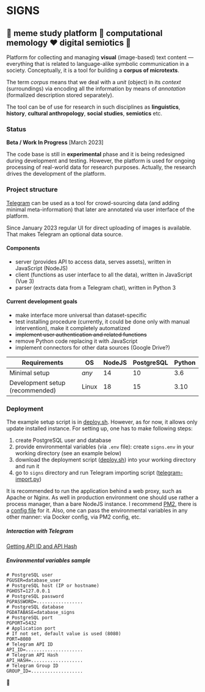 # SIGNS

## 🔬 meme study platform 🧮 computational memology ❤️ digital semiotics 📸

Platform for collecting and managing **visual** (image-based) text content &mdash; everything that is related to language-alike symbolic communication in a society. Conceptually, it is a tool for building a **corpus of microtexts**.
<!-- (protest/picket signs, billboards, signboards, graffiti etc.) -->

The term *corpus* means that we deal with a *unit* (object) in its *context* (surroundings) via encoding all the information by means of *annotation* (formalized description stored separately).

The tool can be of use for research in such disciplines as **linguistics**, **history**, **cultural anthropology**, **social studies**, **semiotics** etc.

### Status

**Beta / Work In Progress** [March 2023]

The code base is still in **experimental** phase and it is being redesigned during development and testing. However, the platform is used for ongoing processing of real-world data for research purposes. Actually, the research drives the development of the platform.

### Project structure

[Telegram](https://telegram.org/) can be used as a tool for crowd-sourcing data (and adding minimal meta-information) that later are annotated via user interface of the platform.

Since January 2023 regular UI for direct uploading of images is available. That makes Telegram an optional data source.

#### Components

- server (provides API to access data, serves assets), written in JavaScript (NodeJS)
- client (functions as user interface to all the data), written in JavaScript (Vue 3)
- parser (extracts data from a Telegram chat), written in Python 3

#### Current development goals

- make interface more universal than dataset-specific
- test installing procedure (currently, it could be done only with manual intervention), make it completely automatized
- ~~implement user authentication and related functions~~
- remove Python code replacing it with JavaScript
- implement connectors for other data sources (Google Drive?)

| Requirements                    | OS    | NodeJS | PostgreSQL | Python |
| ------------------------------- | ----- | ------ | ---------- |--------|
| Minimal setup                   | *any* | 14     | 10         | 3.6    |
| Development setup (recommended) | Linux | 18     | 15         | 3.10   |

### Deployment

The example setup script is in [deploy.sh](/deploy.sh). However, as for now, it allows only update installed instance. For setting up, one has to make following steps:

1. create PostgreSQL user and database
2. provide environmental variables (via `.env` file): create `signs.env` in your working directory (see an example below)
3. download the deployment script ([deploy.sh](/deploy.sh)) into your working directory and run it 
4. go to `signs` directory and run Telegram importing script ([telegram-import.py](/server/telegram-import.py))

It is recommended to run the application behind a web proxy, such as Apache or Nginx. As well in production environment one should use rather a process manager, than a bare NodeJS instance. I recommend [PM2](https://pm2.keymetrics.io), there is a [config file](/server/ecosystem.config.cjs) for it. Also, one can pass the environmental variables in any other manner: via Docker config, via PM2 config, etc.

##### Interaction with Telegram

[Getting API ID and API Hash](https://gram.js.org/getting-started/authorization)

##### Environmental variables sample

```Shell
# PostgreSQL user
PGUSER=database_user
# PostgreSQL host (IP or hostname)
PGHOST=127.0.0.1
# PostgreSQL password
PGPASSWORD=.................
# PostgreSQL database
PGDATABASE=database_signs
# PostgreSQL port
PGPORT=5432
# Application port
# If not set, default value is used (8080)
PORT=8080
# Telegram API ID 
API_ID=.....................
# Telegram API Hash
API_HASH=...................
# Telegram Group ID
GROUP_ID=...................
```





:space_invader:
